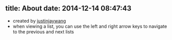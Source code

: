 title: About
date: 2014-12-14 08:47:43
---

- created by [justinjaywang](http://justinjaywang.com)
- when viewing a list, you can use the left and right arrow keys to navigate to the previous and next lists
